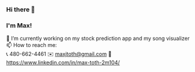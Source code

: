 ### Hi there 👋
### I'm Max!


🔭 I’m currently working on my stock prediction app and my song visualizer
📫 How to reach me:  
📞 480-662-4461
✉️ maxjtoth@gmail.com
🔗 https://www.linkedin.com/in/max-toth-2m104/

